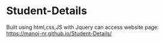 # Student-Details
Built using html,css,JS with Jquery
can access website page: https://manoj-nr.github.io/Student-Details/
